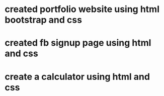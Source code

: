 # created portfolio website using html bootstrap and css
# created fb signup page using html and css
# create a calculator using html and css
